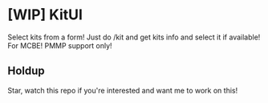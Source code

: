 # [WIP] KitUI
Select kits from a form! Just do /kit and get kits info and select it if available! For MCBE! PMMP support only!

## Holdup
Star, watch this repo if you're interested and want me to work on this!
